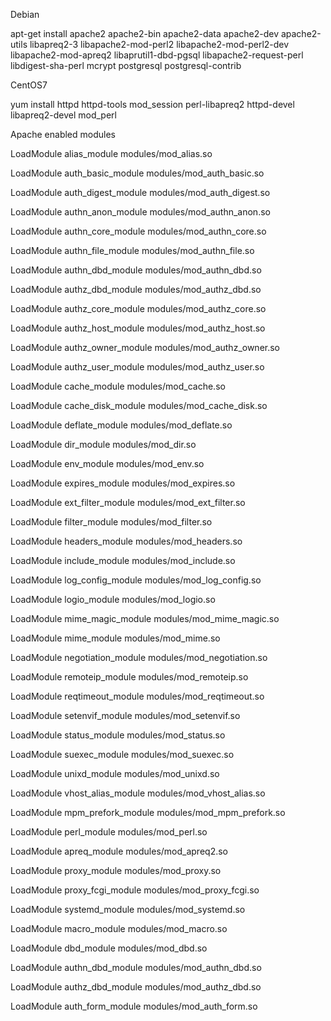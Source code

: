 Debian


apt-get install 
apache2 
apache2-bin 
apache2-data 
apache2-dev 
apache2-utils 
libapreq2-3 
libapache2-mod-perl2 
libapache2-mod-perl2-dev 
libapache2-mod-apreq2
libaprutil1-dbd-pgsql
libapache2-request-perl
libdigest-sha-perl
mcrypt
postgresql
postgresql-contrib 


CentOS7

yum install 
httpd
httpd-tools
mod_session
perl-libapreq2
httpd-devel
libapreq2-devel
mod_perl




Apache enabled modules 

LoadModule alias_module       modules/mod_alias.so

LoadModule auth_basic_module  modules/mod_auth_basic.so

LoadModule auth_digest_module modules/mod_auth_digest.so

LoadModule authn_anon_module  modules/mod_authn_anon.so

LoadModule authn_core_module  modules/mod_authn_core.so

LoadModule authn_file_module  modules/mod_authn_file.so

LoadModule authn_dbd_module   modules/mod_authn_dbd.so

LoadModule authz_dbd_module   modules/mod_authz_dbd.so

LoadModule authz_core_module  modules/mod_authz_core.so

LoadModule authz_host_module  modules/mod_authz_host.so

LoadModule authz_owner_module modules/mod_authz_owner.so

LoadModule authz_user_module  modules/mod_authz_user.so

LoadModule cache_module       modules/mod_cache.so

LoadModule cache_disk_module  modules/mod_cache_disk.so

LoadModule deflate_module     modules/mod_deflate.so

LoadModule dir_module         modules/mod_dir.so

LoadModule env_module         modules/mod_env.so

LoadModule expires_module     modules/mod_expires.so

LoadModule ext_filter_module  modules/mod_ext_filter.so

LoadModule filter_module      modules/mod_filter.so

LoadModule headers_module     modules/mod_headers.so

LoadModule include_module     modules/mod_include.so

LoadModule log_config_module  modules/mod_log_config.so

LoadModule logio_module       modules/mod_logio.so

LoadModule mime_magic_module  modules/mod_mime_magic.so

LoadModule mime_module        modules/mod_mime.so

LoadModule negotiation_module modules/mod_negotiation.so

LoadModule remoteip_module    modules/mod_remoteip.so

LoadModule reqtimeout_module  modules/mod_reqtimeout.so

LoadModule setenvif_module    modules/mod_setenvif.so

LoadModule status_module      modules/mod_status.so

LoadModule suexec_module      modules/mod_suexec.so

LoadModule unixd_module       modules/mod_unixd.so

LoadModule vhost_alias_module modules/mod_vhost_alias.so

LoadModule mpm_prefork_module modules/mod_mpm_prefork.so

LoadModule perl_module        modules/mod_perl.so

LoadModule apreq_module       modules/mod_apreq2.so

LoadModule proxy_module       modules/mod_proxy.so

LoadModule proxy_fcgi_module  modules/mod_proxy_fcgi.so

LoadModule systemd_module     modules/mod_systemd.so

LoadModule macro_module       modules/mod_macro.so

LoadModule dbd_module         modules/mod_dbd.so

LoadModule authn_dbd_module   modules/mod_authn_dbd.so

LoadModule authz_dbd_module   modules/mod_authz_dbd.so

LoadModule auth_form_module   modules/mod_auth_form.so


